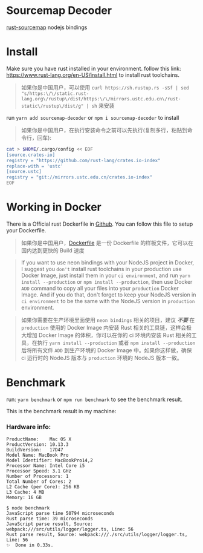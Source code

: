 # Sourcemap Decoder
[rust-sourcemap](https://github.com/getsentry/rust-sourcemap) nodejs bindings

# Install
Make sure you have rust installed in your environment.
follow this link: https://www.rust-lang.org/en-US/install.html to install rust toolchains.

> 如果你是中国用户，可以使用 `curl https://sh.rustup.rs -sSf | sed "s/https:\/\/static.rust-lang.org\/rustup\/dist/https:\/\/mirrors.ustc.edu.cn\/rust-static\/rustup\/dist/g" | sh` 来安装

run `yarn add sourcemap-decoder` or `npm i sourcemap-decoder` to install

> 如果你是中国用户，在执行安装命令之前可以先执行(复制多行，粘贴到命令行，回车):

```bash
cat > $HOME/.cargo/config << EOF
[source.crates-io]
registry = "https://github.com/rust-lang/crates.io-index"
replace-with = 'ustc'
[source.ustc]
registry = "git://mirrors.ustc.edu.cn/crates.io-index"
EOF
```

# Working in Docker
There is a Official rust Dockerfile in [Github](https://github.com/rust-lang-nursery/docker-rust/blob/master/1.23.0/stretch/Dockerfile). You can follow this file to setup your Dockerfile.

> 如果你是中国用户，[Dockerfile](./Dockerfile) 是一份 Dockerfile 的样板文件，它可以在国内达到更快的 Build 速度


> If you want to use neon bindings with your NodeJS project in Docker, I suggest you `don't` install rust toolchains in your production use Docker Image, just install them in your `ci environment`, and run `yarn install --production` or `npm install --production`, then use Docker `ADD` command to copy all your files into your `production` Docker Image. And if you do that, don't forget to keep your NodeJS version in `ci environment` to be the same with the NodeJS version in `production` environment.

> 如果你需要在生产环境里面使用 `neon bindings` 相关的项目，建议 ***不要*** 在 `production` 使用的 Docker Image 内安装 Rust 相关的工具链，这样会极大增加 Docker Image 的体积，你可以在你的 ci 环境内安装 Rust 相关的工具，在执行 `yarn install --production` 或者 `npm install --production` 后将所有文件 `ADD` 到生产环境的 Docker Image 中。如果你这样做，确保 ci 运行时的 NodeJS 版本与 `production` 环境的 NodeJS 版本一致。

# Benchmark
run: `yarn benchmark` or `npm run benchmark` to see the benchmark result.

This is the benchmark result in my machine:

### Hardware info:

```
ProductName:    Mac OS X
ProductVersion: 10.13.3
BuildVersion:   17D47
Model Name: MacBook Pro
Model Identifier: MacBookPro14,2
Processor Name: Intel Core i5
Processor Speed: 3.1 GHz
Number of Processors: 1
Total Number of Cores: 2
L2 Cache (per Core): 256 KB
L3 Cache: 4 MB
Memory: 16 GB
```

```
$ node benchmark
JavaScript parse time 50794 microseconds
Rust parse time: 39 microseconds
JavaScript parse result, Source: webpack:///src/utils/logger/logger.ts, Line: 56
Rust parse result, Source: webpack:///./src/utils/logger/logger.ts, Line: 56
✨  Done in 0.33s.
```
